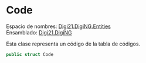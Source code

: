 # Code

Espacio de nombres: [Digi21.DigiNG.Entities](./)  
Ensamblado: [Digi21.DigiNG](../)

Esta clase representa un código de la tabla de códigos.

```csharp
public struct Code
```

